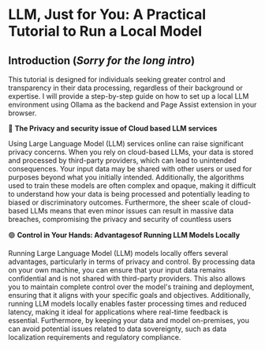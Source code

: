 # LLM, Just for You: A Practical Tutorial to Run a Local Model

## Introduction (***Sorry for the long intro***)

This tutorial is designed for individuals seeking greater control and transparency in their data processing, regardless of their background or expertise. I will provide a step-by-step guide on how to set up a local LLM environment using Ollama as the backend and Page Assist extension in your browser.

🔴 **The Privacy and security issue of Cloud based LLM services**

Using Large Language Model (LLM) services online can raise significant privacy concerns. When you rely on cloud-based LLMs, your data is stored and processed by third-party providers, which can lead to unintended consequences. Your input data may be shared with other users or used for purposes beyond what you initially intended. Additionally, the algorithms used to train these models are often complex and opaque, making it difficult to understand how your data is being processed and potentially leading to biased or discriminatory outcomes. Furthermore, the sheer scale of cloud-based LLMs means that even minor issues can result in massive data breaches, compromising the privacy and security of countless users

🟢 **Control in Your Hands: Advantagesof Running LLM Models Locally**

Running Large Language Model (LLM) models locally offers several advantages, particularly in terms of privacy and control. By processing data on your own machine, you can ensure that your input data remains confidential and is not shared with third-party providers. This also allows you to maintain complete control over the model's training and deployment, ensuring that it aligns with your specific goals and objectives. Additionally, running LLM models locally enables faster processing times and reduced latency, making it ideal for applications where real-time feedback is essential. Furthermore, by keeping your data and model on-premises, you can avoid potential issues related to data sovereignty, such as data localization requirements and regulatory compliance.
